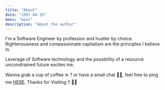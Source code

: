 ```yaml
---
title: "About"
date: "1997-04-19"
menu: "main"
description: "About the author"
---
```


I'm a Software Engineer by profession and hustler by choice. Rightenousness and compassionate capitalism are the principles I believe in.

Leverage of Software technology and the possibility of a resource unconstrained future excites me.

Wanna grab a cup of coffee ☕ ? or have a small chat 🤝🏻, feel free to ping me [HERE](/pages/contact/).
Thanks for Visiting !! 👍🏻
